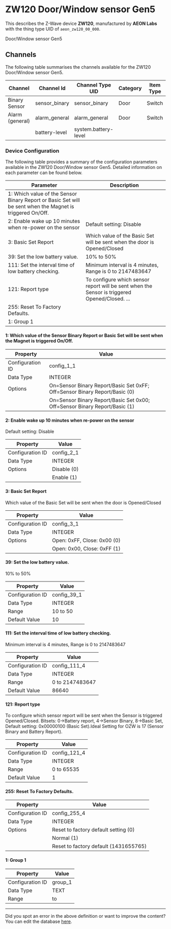 
# ZW120 Door/Window sensor Gen5

This describes the Z-Wave device **ZW120**, manufactured by **AEON Labs** with the thing type UID of ```aeon_zw120_00_000```. 

Door/Window sensor Gen5

## Channels
The following table summarises the channels available for the ZW120 Door/Window sensor Gen5.

| Channel | Channel Id | Channel Type UID | Category | Item Type |
|---------|------------|------------------|----------|-----------|
| Binary Sensor | sensor_binary | sensor_binary | Door | Switch |
| Alarm (general) | alarm_general | alarm_general | Door | Switch |
|  | battery-level | system.battery-level |  |  |




### Device Configuration
The following table provides a summary of the configuration parameters available in the ZW120 Door/Window sensor Gen5.
Detailed information on each parameter can be found below.

| Parameter   | Description |
|-------------|-------------|
| 1: Which value of the Sensor Binary Report or Basic Set will be sent when the Magnet is triggered On/Off. |  |
| 2: Enable wake up 10 minutes when re-power on the sensor | Default setting: Disable |
| 3: Basic Set Report | Which value of the Basic Set will be sent when the door is Opened/Closed |
| 39: Set the low battery value. | 10% to 50% |
| 111: Set the interval time of low battery checking. | Minimum interval is 4 minutes, Range is 0 to 2147483647 |
| 121: Report type | To configure which sensor report will be sent when the Sensor is triggered Opened/Closed. ... |
| 255: Reset To Factory Defaults. |  |
| 1: Group 1 |  |




#### 1: Which value of the Sensor Binary Report or Basic Set will be sent when the Magnet is triggered On/Off.




| Property         | Value    |
|------------------|----------|
| Configuration ID | config_1_1 |
| Data Type        | INTEGER || Default Value | 0 |
| Options | On&#x3D;Sensor Binary Report/Basic Set 0xFF; Off&#x3D;Sensor Binary Report/Basic (0) |
|  | On&#x3D;Sensor Binary Report/Basic Set 0x00; Off&#x3D;Sensor Binary Report/Basic (1) |






#### 2: Enable wake up 10 minutes when re-power on the sensor

Default setting: Disable


| Property         | Value    |
|------------------|----------|
| Configuration ID | config_2_1 |
| Data Type        | INTEGER || Default Value | 1 |
| Options | Disable (0) |
|  | Enable (1) |






#### 3: Basic Set Report

Which value of the Basic Set will be sent when the door is Opened/Closed


| Property         | Value    |
|------------------|----------|
| Configuration ID | config_3_1 |
| Data Type        | INTEGER || Default Value | 0 |
| Options | Open: 0xFF, Close: 0x00 (0) |
|  | Open: 0x00, Close: 0xFF (1) |






#### 39: Set the low battery value.

10% to 50%


| Property         | Value    |
|------------------|----------|
| Configuration ID | config_39_1 |
| Data Type        | INTEGER |
| Range | 10 to 50 |
| Default Value | 10 |






#### 111: Set the interval time of low battery checking.

Minimum interval is 4 minutes, Range is 0 to 2147483647


| Property         | Value    |
|------------------|----------|
| Configuration ID | config_111_4 |
| Data Type        | INTEGER |
| Range | 0 to 2147483647 |
| Default Value | 86640 |






#### 121: Report type

To configure which sensor report will be sent when the Sensor is triggered Opened/Closed. Bitsets: 0->Battery report, 4->Sensor Binary, 8->Basic Set, Default setting: 0x00000100 (Basic Set).Ideal Setting for OZW is 17 (Sensor Binary and Battery Report).


| Property         | Value    |
|------------------|----------|
| Configuration ID | config_121_4 |
| Data Type        | INTEGER |
| Range | 0 to 65535 |
| Default Value | 1 |






#### 255: Reset To Factory Defaults.




| Property         | Value    |
|------------------|----------|
| Configuration ID | config_255_4 |
| Data Type        | INTEGER || Default Value | 0 |
| Options | Reset to factory default setting (0) |
|  | Normal (1) |
|  | Reset to factory default (1431655765) |






#### 1: Group 1




| Property         | Value    |
|------------------|----------|
| Configuration ID | group_1 |
| Data Type        | TEXT |
| Range |  to  |






---

Did you spot an error in the above definition or want to improve the content?
You can edit the database [here](http://www.cd-jackson.com/index.php/zwave/zwave-device-database/zwave-device-list/devicesummary/405).

